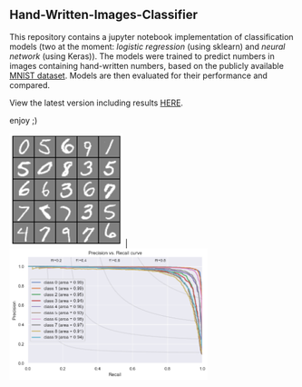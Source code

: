 ## Hand-Written-Images-Classifier
This repository contains a jupyter notebook implementation of classification models (two at the moment: _logistic regression_ (using sklearn) and _neural network_ (using Keras)). 
The models were trained to predict numbers in images containing hand-written numbers, based on the publicly available [MNIST dataset](http://yann.lecun.com/exdb/mnist/). 
Models are then evaluated for their performance and compared. 

View the latest version including results [HERE](https://github.com/ErezWasserman/hand-written-images-classifier/blob/master/Evaluate%20classification%20methods%20for%20hand-written%20digits%20identifiers.ipynb).

enjoy ;)


<img src="https://github.com/ErezWasserman/hand-written-images-classifier/blob/master/imgs/rand_imgs.png" width="200"> | <img src="https://github.com/ErezWasserman/hand-written-images-classifier/blob/master/imgs/P-R_curve.png" width="350" >
